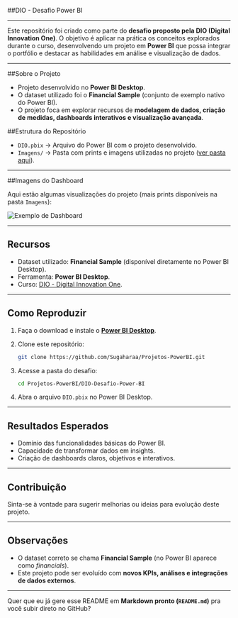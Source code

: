 ##DIO - Desafio Power BI

---

Este repositório foi criado como parte do **desafio proposto pela DIO (Digital Innovation One)**.
O objetivo é aplicar na prática os conceitos explorados durante o curso, desenvolvendo um projeto em **Power BI** que possa integrar o portfólio e destacar as habilidades em análise e visualização de dados.

---


##Sobre o Projeto

* Projeto desenvolvido no **Power BI Desktop**.
* O dataset utilizado foi o **Financial Sample** (conjunto de exemplo nativo do Power BI).
* O projeto foca em explorar recursos de **modelagem de dados, criação de medidas, dashboards interativos e visualização avançada**.

##Estrutura do Repositório

* `DIO.pbix` → Arquivo do Power BI com o projeto desenvolvido.
* `Imagens/` → Pasta com prints e imagens utilizadas no projeto ([ver pasta aqui](https://github.com/Sugaharaa/Projetos-PowerBI/tree/main/DIO-Desafio-Power-BI/Imagens)).

---

##Imagens do Dashboard

Aqui estão algumas visualizações do projeto (mais prints disponíveis na pasta `Imagens`):

![Exemplo de Dashboard](https://github.com/Sugaharaa/Projetos-PowerBI/blob/main/DIO-Desafio-Power-BI/Imagens/dashboard1.png)

---

## Recursos

* Dataset utilizado: **Financial Sample** (disponível diretamente no Power BI Desktop).
* Ferramenta: **Power BI Desktop**.
* Curso: [DIO - Digital Innovation One](https://www.dio.me/).

---

## Como Reproduzir

1. Faça o download e instale o **[Power BI Desktop](https://powerbi.microsoft.com/pt-br/desktop/)**.
2. Clone este repositório:

   ```bash
   git clone https://github.com/Sugaharaa/Projetos-PowerBI.git
   ```
3. Acesse a pasta do desafio:

   ```bash
   cd Projetos-PowerBI/DIO-Desafio-Power-BI
   ```
4. Abra o arquivo `DIO.pbix` no Power BI Desktop.

---

## Resultados Esperados

* Domínio das funcionalidades básicas do Power BI.
* Capacidade de transformar dados em insights.
* Criação de dashboards claros, objetivos e interativos.

---

## Contribuição

Sinta-se à vontade para sugerir melhorias ou ideias para evolução deste projeto.

---

## Observações

* O dataset correto se chama **Financial Sample** (no Power BI aparece como *financials*).
* Este projeto pode ser evoluído com **novos KPIs, análises e integrações de dados externos**.

---

Quer que eu já gere esse README em **Markdown pronto (`README.md`)** pra você subir direto no GitHub?

